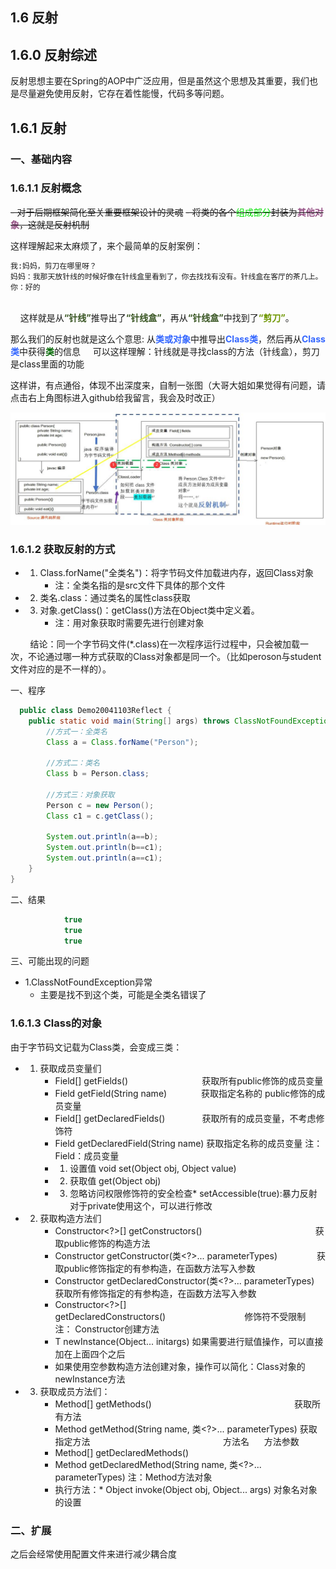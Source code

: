 ## 1.6 反射

## 1.6.0 反射综述
反射思想主要在Spring的AOP中广泛应用，但是虽然这个思想及其重要，我们也是尽量避免使用反射，它存在着性能慢，代码多等问题。

## 1.6.1 反射

<h3>一、基础内容</h3>

### 1.6.1.1 反射概念

~~- 对于后期框架简化至关重要框架设计的灵魂~~
~~- 将类的各个<font color=grenn>组成部分</font>封装为<font color=#965286><b>其他对象</b></font>，这就是反射机制~~

这样理解起来太麻烦了，来个最简单的反射案例：
```html
我:妈妈，剪刀在哪里呀？
妈妈：我那天放针线的时候好像在针线盒里看到了，你去找找有没有。针线盒在客厅的茶几上。	
你：好的
```
<br>
 &nbsp;  &nbsp; 这样就是从<font color=#36532><b>“针线”</b></font>推导出了<font color=#36532><b>“针线盒”</b></font>，再从<font color=#36532><b>“针线盒”</b></font>中找到了<font color=#6e96><b>“剪刀”</b></font>。

那么我们的反射也就是这么个意思:
从<font color=#3366FF><b>类或对象</b></font>中推导出<font color=#3366FF><b>Class类</b></font>，然后再从<font color=#3366FF><b>Class类</b></font>中获得<font color=#006600><b>类</b></font>的信息
&nbsp; &nbsp; 可以这样理解：针线就是寻找class的方法（针线盒），剪刀是class里面的功能

这样讲，有点通俗，体现不出深度来，自制一张图（大哥大姐如果觉得有问题，请点击右上角图标进入github给我留言，我会及时改正）

![avatar](./assets/6.jpg)

### 1.6.1.2 获取反射的方式

- 1. Class.forName("全类名")：将字节码文件加载进内存，返回Class对象    
      - 注：全类名指的是src文件下具体的那个文件
- 2. 类名.class：通过类名的属性class获取
- 3. 对象.getClass()：getClass()方法在Object类中定义着。                
      - 注：用对象获取时需要先进行创建对象
  
 &nbsp;  &nbsp;  &nbsp;  &nbsp; 结论：同一个字节码文件(*.class)在一次程序运行过程中，只会被加载一次，不论通过哪一种方式获取的Class对象都是同一个。（比如peroson与student文件对应的是不一样的）。
 
一、程序

```java
  public class Demo20041103Reflect {
    public static void main(String[] args) throws ClassNotFoundException {
        //方式一：全类名
        Class a = Class.forName("Person");

        //方式二：类名
        Class b = Person.class;

        //方式三：对象获取
        Person c = new Person();
        Class c1 = c.getClass();

        System.out.println(a==b);
        System.out.println(b==c1);
        System.out.println(a==c1);
    }
}
```` 
二、结果
```java
            true
            true
            true
```
三、可能出现的问题
- 1.ClassNotFoundException异常
    - 主要是找不到这个类，可能是全类名错误了


### 1.6.1.3 Class的对象
由于字节码文记载为Class类，会变成三类：
* 1. 获取成员变量们
        * Field[] getFields()&#160;&#160;&#160;&#160;&#160;&#160;&#160;&#160;&#160;&#160;&#160;&#160;&#160;&#160;&#160;&#160;&#160;&#160;&#160;&#160;&#160;&#160;&#160;&#160;&#160;&#160;&#160;&#160;&#160;&#160;获取所有public修饰的成员变量
        * Field getField(String name)&#160;&#160;&#160;&#160;&#160;&#160;&#160;&#160;&#160;&#160;&#160;&#160;&#160;&#160;获取指定名称的 public修饰的成员变量
        * Field[] getDeclaredFields()&#160;&#160;&#160;&#160;&#160;&#160;&#160;&#160;&#160;&#160;&#160;&#160;&#160;&#160;&#160;获取所有的成员变量，不考虑修饰符
        * Field getDeclaredField(String name)  获取指定名称的成员变量
    注：Field：成员变量
        - 1. 设置值   void set(Object obj, Object value)            
        - 2. 获取值   get(Object obj) 
        - 3. 忽略访问权限修饰符的安全检查* setAccessible(true):暴力反射<br>         对于private使用这个，可以进行修改
 
* 2. 获取构造方法们
        * Constructor<?>[] getConstructors()&#160;&#160;&#160;&#160;&#160;&#160;&#160;&#160;&#160;&#160;&#160;&#160;&#160;&#160;&#160;&#160;&#160;&#160;&#160;&#160;&#160;&#160;&#160;&#160;&#160;&#160;&#160;&#160;&#160;&#160;&#160;&#160;&#160;&#160;&#160;&#160;&#160;&#160;&#160;&#160;&#160;&#160;&#160;&#160;&#160;&#160;获取public修饰的构造方法
        * Constructor<T> getConstructor(类<?>... parameterTypes)&#160;&#160;&#160;&#160;&#160;&#160;&#160;&#160;&#160;&#160;&#160;&#160;&#160;&#160;&#160;&#160;获取public修饰指定的有参构造，在函数方法写入参数
        * Constructor<T> getDeclaredConstructor(类<?>... parameterTypes) 获取所有修饰指定的有参构造，在函数方法写入参数
        * Constructor<?>[] getDeclaredConstructors()&#160;&#160;&#160;&#160;&#160;&#160;&#160;&#160;&#160;&#160;&#160;&#160;&#160;&#160;&#160;&#160;&#160;&#160;&#160;&#160;&#160;&#160;&#160;&#160;&#160;&#160;&#160;&#160;&#160;&#160;&#160;&#160;修饰符不受限制
        注： Constructor创建方法
        - T newInstance(Object... initargs)  如果需要进行赋值操作，可以直接加在上面四个之后
        - 如果使用空参数构造方法创建对象，操作可以简化：Class对象的newInstance方法
        
* 3. 获取成员方法们：
        * Method[] getMethods()&#160;&#160;&#160;&#160;&#160;&#160;&#160;&#160;&#160;&#160;&#160;&#160;&#160;&#160;&#160;&#160;&#160;&#160;&#160;&#160;&#160;&#160;&#160;&#160;&#160;&#160;&#160;&#160;&#160;&#160;&#160;&#160;&#160;&#160;&#160;&#160;&#160;&#160;&#160;&#160;&#160;&#160;&#160;&#160;&#160;&#160;&#160;&#160;&#160;&#160;&#160;&#160;&#160;&#160;&#160;&#160;&#160;&#160;获取所有方法
        * Method getMethod(String name, 类<?>... parameterTypes) 获取指定方法
        &#160;&#160;&#160;&#160;&#160;&#160;&#160;&#160;&#160;&#160;&#160;&#160;&#160;&#160;&#160;&#160;&#160;&#160;&#160;&#160;&#160;&#160;&#160;&#160;&#160;&#160;&#160;&#160;&#160;&#160;&#160;&#160;&#160;&#160;&#160;&#160;&#160;&#160;&#160;&#160;&#160;&#160;&#160;&#160;&#160;&#160;&#160;&#160;&#160;&#160;&#160;&#160;&#160;方法名&#160;&#160;&#160;&#160;&#160;&#160;方法参数
        * Method[] getDeclaredMethods()
        * Method getDeclaredMethod(String name, 类<?>... parameterTypes)
        注：Method方法对象
        - 执行方法：* Object invoke(Object obj, Object... args)  对象名对象的设置
        
 <h3>二、扩展</h3>
       之后会经常使用配置文件来进行减少耦合度